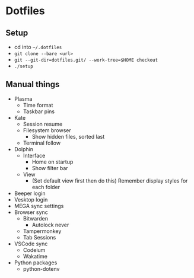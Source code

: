 # Dotfiles

## Setup
- cd into `~/.dotfiles`
- `git clone --bare <url>`
- `git --git-dir=dotfiles.git/ --work-tree=$HOME checkout`
- `./setup`

## Manual things
- Plasma
  - Time format
  - Taskbar pins
- Kate
  - Session resume
  - Filesystem browser
    - Show hidden files, sorted last
  - Terminal follow
- Dolphin
  - Interface
    - Home on startup
    - Show filter bar
  - View
    - (Set default view first then do this) Remember display styles for each folder
- Beeper login
- Vesktop login
- MEGA sync settings
- Browser sync
  - Bitwarden
    - Autolock never
  - Tampermonkey
  - Tab Sessions
- VSCode sync
  - Codeium
  - Wakatime
- Python packages
  - python-dotenv
